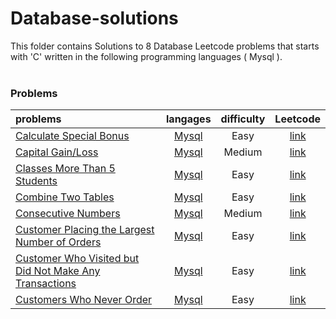 # Database-solutions
This folder contains Solutions to 8 Database Leetcode problems that starts with 'C' written in the following programming languages ( Mysql ).<br><br>
### Problems ###
|problems|langages|difficulty|Leetcode|
|:-------|:------:|:--------:|:------:|
|[Calculate Special Bonus](./scripts/database/C/Calculate%20Special%20Bonus/)|[Mysql](./scripts/database/C/Calculate%20Special%20Bonus/Calculate%20Special%20Bonus.sql)|Easy|[link](https://leetcode.com/problems/calculate-special-bonus)|
|[Capital Gain/Loss](./scripts/database/C/Capital%20Gain/Loss/)|[Mysql](./scripts/database/C/Capital%20Gain/Loss/Capital%20Gain/Loss.sql)|Medium|[link](https://leetcode.com/problems/capital-gainloss)|
|[Classes More Than 5 Students](./scripts/database/C/Classes%20More%20Than%205%20Students/)|[Mysql](./scripts/database/C/Classes%20More%20Than%205%20Students/Classes%20More%20Than%205%20Students.sql)|Easy|[link](https://leetcode.com/problems/classes-more-than-5-students)|
|[Combine Two Tables](./scripts/database/C/Combine%20Two%20Tables/)|[Mysql](./scripts/database/C/Combine%20Two%20Tables/Combine%20Two%20Tables.sql)|Easy|[link](https://leetcode.com/problems/combine-two-tables)|
|[Consecutive Numbers](./scripts/database/C/Consecutive%20Numbers/)|[Mysql](./scripts/database/C/Consecutive%20Numbers/Consecutive%20Numbers.sql)|Medium|[link](https://leetcode.com/problems/consecutive-numbers)|
|[Customer Placing the Largest Number of Orders](./scripts/database/C/Customer%20Placing%20the%20Largest%20Number%20of%20Orders/)|[Mysql](./scripts/database/C/Customer%20Placing%20the%20Largest%20Number%20of%20Orders/Customer%20Placing%20the%20Largest%20Number%20of%20Orders.sql)|Easy|[link](https://leetcode.com/problems/customer-placing-the-largest-number-of-orders)|
|[Customer Who Visited but Did Not Make Any Transactions](./scripts/database/C/Customer%20Who%20Visited%20but%20Did%20Not%20Make%20Any%20Transactions/)|[Mysql](./scripts/database/C/Customer%20Who%20Visited%20but%20Did%20Not%20Make%20Any%20Transactions/Customer%20Who%20Visited%20but%20Did%20Not%20Make%20Any%20Transactions.sql)|Easy|[link](https://leetcode.com/problems/customer-who-visited-but-did-not-make-any-transactions)|
|[Customers Who Never Order](./scripts/database/C/Customers%20Who%20Never%20Order/)|[Mysql](./scripts/database/C/Customers%20Who%20Never%20Order/Customers%20Who%20Never%20Order.sql)|Easy|[link](https://leetcode.com/problems/customers-who-never-order)|